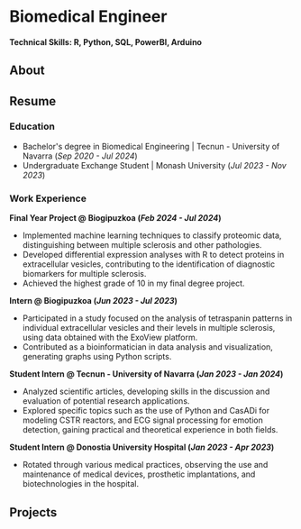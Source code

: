 # Biomedical Engineer 
#### Technical Skills: R, Python, SQL, PowerBI, Arduino

## About 

## Resume 


### Education
- Bachelor's degree in Biomedical Engineering | Tecnun - University of Navarra (_Sep 2020 - Jul 2024_)
- Undergraduate Exchange Student | Monash University (_Jul 2023 - Nov 2023_)

### Work Experience
**Final Year Project @ Biogipuzkoa (_Feb 2024 - Jul 2024_)**
- Implemented machine learning techniques to classify proteomic data, distinguishing between multiple sclerosis and other pathologies.
- Developed differential expression analyses with R to detect proteins in extracellular vesicles, contributing to the identification of diagnostic biomarkers for multiple sclerosis.
- Achieved the highest grade of 10 in my final degree project.

**Intern @ Biogipuzkoa (_Jun 2023 - Jul 2023_)**
- Participated in a study focused on the analysis of tetraspanin patterns in individual extracellular vesicles and their levels in multiple sclerosis, using data obtained with the ExoView platform.
- Contributed as a bioinformatician in data analysis and visualization, generating graphs using Python scripts.

**Student Intern @ Tecnun - University of Navarra (_Jan 2023 - Jan 2024_)**
- Analyzed scientific articles, developing skills in the discussion and evaluation of potential research applications.
- Explored specific topics such as the use of Python and CasADi for modeling CSTR reactors, and ECG signal processing for emotion detection, gaining practical and theoretical experience in both fields.

**Student Intern @ Donostia University Hospital (_Jan 2023 - Apr 2023_)**
- Rotated through various medical practices, observing the use and maintenance of medical devices, prosthetic implantations, and biotechnologies in the hospital.

## Projects 

